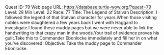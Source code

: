 Quest ID: 79
Web page URL: https://database.turtle-wow.org/?quest=79
Level: 28
Min Level: 22
Race: 77
Title: The Legend of Stalvan
Description: I followed the legend of that Stalvan character for years.When those visiting nobles were slaughtered a few years back I went with Haggard to investigate.I found these muddy pages but we were never able to link the handwriting to that crazy man in the woods.Your trail of evidence proves his guilt.Take this to Commander Ebonlocke immediately and fill her in on what you've discovered!
Objective: Take the muddy page to Commander Ebonlocke.
